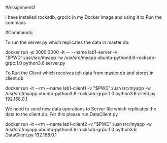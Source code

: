 #Assignment2

I have installed rocksdb, grpcio in my Docker image and using it to Run the commads

#Commands:

To run the server.py which replicates the data in master.db:

docker run -p 3000:3000 -it -- --name lab1-server -v "$PWD":/usr/src/myapp -w /usr/src/myapp ubuntu-python3.6-rocksdb-grpc:1.0 python3.6 server.py

To Run the Client which receives teh data from master.db and stores  in client.db

docker run -it --rm --name lab1-client1 -v "$PWD":/usr/src/myapp -w /usr/src/myapp ubuntu-python3.6-rocksdb-grpc:1.0 python3.6 client.py 192.168.0.1

We need to send new data operations to Server file which replicates the data to the client.db. For this please run DataClient.py

docker run -it --rm --name lab1-client2 -v "$PWD":/usr/src/myapp -w /usr/src/myapp ubuntu-python3.6-rocksdb-grpc:1.0 python3.6 DataClient.py 192.168.0.1
